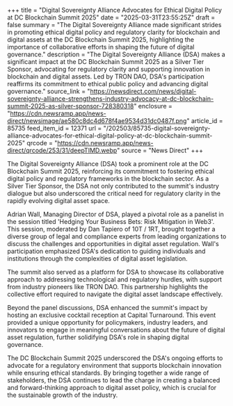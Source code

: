 +++
title = "Digital Sovereignty Alliance Advocates for Ethical Digital Policy at DC Blockchain Summit 2025"
date = "2025-03-31T23:55:25Z"
draft = false
summary = "The Digital Sovereignty Alliance made significant strides in promoting ethical digital policy and regulatory clarity for blockchain and digital assets at the DC Blockchain Summit 2025, highlighting the importance of collaborative efforts in shaping the future of digital governance."
description = "The Digital Sovereignty Alliance (DSA) makes a significant impact at the DC Blockchain Summit 2025 as a Silver Tier Sponsor, advocating for regulatory clarity and supporting innovation in blockchain and digital assets. Led by TRON DAO, DSA's participation reaffirms its commitment to ethical public policy and advancing digital governance."
source_link = "https://newsdirect.com/news/digital-sovereignty-alliance-strengthens-industry-advocacy-at-dc-blockchain-summit-2025-as-silver-sponsor-728380318"
enclosure = "https://cdn.newsramp.app/news-direct/newsimage/ae580c8dc4d678f4ae9534d31dc0487f.png"
article_id = 85735
feed_item_id = 12371
url = "/202503/85735-digital-sovereignty-alliance-advocates-for-ethical-digital-policy-at-dc-blockchain-summit-2025"
qrcode = "https://cdn.newsramp.app/news-direct/qrcode/253/31/deepTIMD.webp"
source = "News Direct"
+++

<p>The Digital Sovereignty Alliance (DSA) took a prominent role at the DC Blockchain Summit 2025, reinforcing its commitment to fostering ethical digital policy and regulatory frameworks in the blockchain sector. As a Silver Tier Sponsor, the DSA not only contributed to the summit's industry dialogue but also underscored the critical need for regulatory clarity in the rapidly evolving digital asset space.</p><p>Adrian Wall, Managing Director of DSA, played a pivotal role as a panelist in the session titled 'Hedging Your Business Bets: Risk Mitigation in Web3'. This session, moderated by Dan Tapiero of 10T / 1RT, brought together a diverse group of legal and compliance experts from leading organizations to discuss the challenges and opportunities in digital asset regulation. Wall's participation emphasized DSA's dedication to guiding individuals and institutions through the complexities of digital asset legislation.</p><p>The summit also served as a platform for DSA to showcase its collaborative approach to addressing technological and regulatory hurdles, with support from industry pioneers like TRON DAO. This partnership highlights the collective effort required to navigate the digital asset landscape effectively.</p><p>Beyond the panel discussions, DSA enhanced the summit's impact by hosting an exclusive cocktail reception at Capital Turnaround. This event provided a unique opportunity for policymakers, industry leaders, and innovators to engage in meaningful conversations about the future of digital asset regulation, further solidifying DSA's role in shaping digital governance.</p><p>The DC Blockchain Summit 2025 underscored the DSA's ongoing efforts to advocate for a regulatory environment that supports blockchain innovation while ensuring ethical standards. By bringing together a wide range of stakeholders, the DSA continues to lead the charge in creating a balanced and forward-thinking approach to digital asset policy, which is crucial for the sustainable growth of the industry.</p>